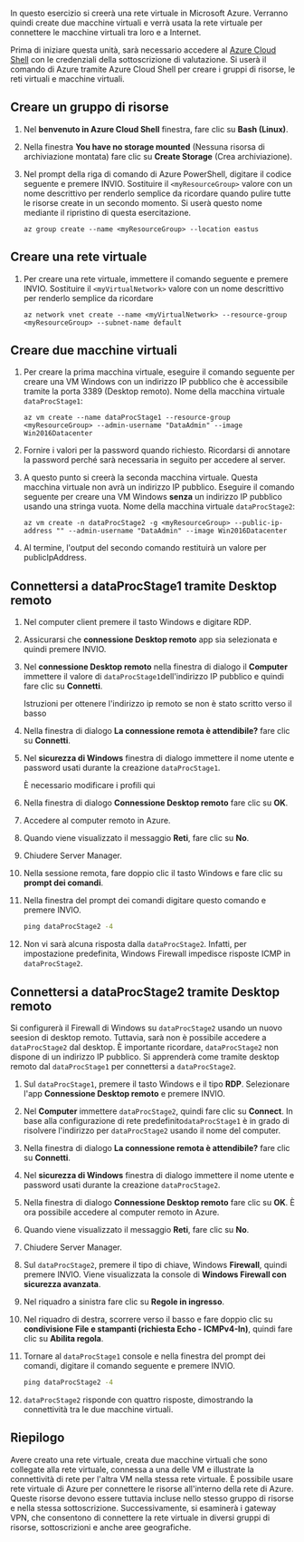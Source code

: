 In questo esercizio si creerà una rete virtuale in Microsoft Azure. Verranno quindi create due macchine virtuali e verrà usata la rete virtuale per connettere le macchine virtuali tra loro e a Internet.

Prima di iniziare questa unità, sarà necessario accedere al [Azure Cloud Shell](https://shell.azure.com) con le credenziali della sottoscrizione di valutazione. Si userà il comando di Azure tramite Azure Cloud Shell per creare i gruppi di risorse, le reti virtuali e macchine virtuali.

## <a name="create-a-resource-group"></a>Creare un gruppo di risorse

1. Nel **benvenuto in Azure Cloud Shell** finestra, fare clic su **Bash (Linux)**.

1. Nella finestra **You have no storage mounted** (Nessuna risorsa di archiviazione montata) fare clic su **Create Storage** (Crea archiviazione).

1. Nel prompt della riga di comando di Azure PowerShell, digitare il codice seguente e premere INVIO. Sostituire il `<myResourceGroup>` valore con un nome descrittivo per renderlo semplice da ricordare quando pulire tutte le risorse create in un secondo momento. Si userà questo nome mediante il ripristino di questa esercitazione.

    ```azurecli
    az group create --name <myResourceGroup> --location eastus
    ```

## <a name="create-a-virtual-network"></a>Creare una rete virtuale

1. Per creare una rete virtuale, immettere il comando seguente e premere INVIO. Sostituire il `<myVirtualNetwork>` valore con un nome descrittivo per renderlo semplice da ricordare

    ```azurecli
    az network vnet create --name <myVirtualNetwork> --resource-group <myResourceGroup> --subnet-name default
    ```

## <a name="create-two-virtual-machines"></a>Creare due macchine virtuali

1. Per creare la prima macchina virtuale, eseguire il comando seguente per creare una VM Windows con un indirizzo IP pubblico che è accessibile tramite la porta 3389 (Desktop remoto). Nome della macchina virtuale `dataProcStage1`:

    ```azurecli
    az vm create --name dataProcStage1 --resource-group <myResourceGroup> --admin-username "DataAdmin" --image Win2016Datacenter
    ```

1. Fornire i valori per la password quando richiesto. Ricordarsi di annotare la password perché sarà necessaria in seguito per accedere al server.

1. A questo punto si creerà la seconda macchina virtuale. Questa macchina virtuale non avrà un indirizzo IP pubblico. Eseguire il comando seguente per creare una VM Windows **senza** un indirizzo IP pubblico usando una stringa vuota. Nome della macchina virtuale `dataProcStage2`:

    ```azurecli
    az vm create -n dataProcStage2 -g <myResourceGroup> --public-ip-address "" --admin-username "DataAdmin" --image Win2016Datacenter
    ```

1. Al termine, l'output del secondo comando restituirà un valore per publicIpAddress.  

## <a name="connect-to-dataprocstage1-using-remote-desktop"></a>Connettersi a dataProcStage1 tramite Desktop remoto

1. Nel computer client premere il tasto Windows e digitare RDP.

1. Assicurarsi che **connessione Desktop remoto** app sia selezionata e quindi premere INVIO.

1. Nel **connessione Desktop remoto** nella finestra di dialogo il **Computer** immettere il valore di `dataProcStage1`dell'indirizzo IP pubblico e quindi fare clic su **Connetti**.
    
    Istruzioni per ottenere l'indirizzo ip remoto se non è stato scritto verso il basso

1. Nella finestra di dialogo **La connessione remota è attendibile?** fare clic su **Connetti**.

1. Nel **sicurezza di Windows** finestra di dialogo immettere il nome utente e password usati durante la creazione `dataProcStage1`. 

    È necessario modificare i profili qui

1. Nella finestra di dialogo **Connessione Desktop remoto** fare clic su **OK**.

1. Accedere al computer remoto in Azure.

1. Quando viene visualizzato il messaggio **Reti**, fare clic su **No**.

1. Chiudere Server Manager.

1. Nella sessione remota, fare doppio clic il tasto Windows e fare clic su **prompt dei comandi**.

1. Nella finestra del prompt dei comandi digitare questo comando e premere INVIO.

    ```cmd
    ping dataProcStage2 -4
    ```

1. Non vi sarà alcuna risposta dalla `dataProcStage2`. Infatti, per impostazione predefinita, Windows Firewall impedisce risposte ICMP in `dataProcStage2`.

## <a name="connect-to-dataprocstage2-using-remote-desktop"></a>Connettersi a dataProcStage2 tramite Desktop remoto

Si configurerà il Firewall di Windows su `dataProcStage2` usando un nuovo seesion di desktop remoto. Tuttavia, sarà non è possibile accedere a `dataProcStage2` dal desktop. È importante ricordare, `dataProcStage2` non dispone di un indirizzo IP pubblico. Si apprenderà come tramite desktop remoto dal `dataProcStage1` per connettersi a `dataProcStage2`.

1. Sul `dataProcStage1`, premere il tasto Windows e il tipo **RDP**. Selezionare l'app **Connessione Desktop remoto** e premere INVIO.

1. Nel **Computer** immettere `dataProcStage2`, quindi fare clic su **Connect**. In base alla configurazione di rete predefinito`dataProcStage1` è in grado di risolvere l'indirizzo per `dataProcStage2` usando il nome del computer.

1. Nella finestra di dialogo **La connessione remota è attendibile?** fare clic su **Connetti**.

1. Nel **sicurezza di Windows** finestra di dialogo immettere il nome utente e password usati durante la creazione `dataProcStage2`.

1. Nella finestra di dialogo **Connessione Desktop remoto** fare clic su **OK**. È ora possibile accedere al computer remoto in Azure.

1. Quando viene visualizzato il messaggio **Reti**, fare clic su **No**.

1. Chiudere Server Manager.

1. Sul `dataProcStage2`, premere il tipo di chiave, Windows **Firewall**, quindi premere INVIO. Viene visualizzata la console di **Windows Firewall con sicurezza avanzata**.

1. Nel riquadro a sinistra fare clic su **Regole in ingresso**.

1. Nel riquadro di destra, scorrere verso il basso e fare doppio clic su **condivisione File e stampanti (richiesta Echo - ICMPv4-In)**, quindi fare clic su **Abilita regola**.

1. Tornare al `dataProcStage1` console e nella finestra del prompt dei comandi, digitare il comando seguente e premere INVIO.

    ```cmd
    ping dataProcStage2 -4
    ```

1. `dataProcStage2` risponde con quattro risposte, dimostrando la connettività tra le due macchine virtuali.

## <a name="summary"></a>Riepilogo

Avere creato una rete virtuale, creata due macchine virtuali che sono collegate alla rete virtuale, connessa a una delle VM e illustrate la connettività di rete per l'altra VM nella stessa rete virtuale. È possibile usare rete virtuale di Azure per connettere le risorse all'interno della rete di Azure. Queste risorse devono essere tuttavia incluse nello stesso gruppo di risorse e nella stessa sottoscrizione. Successivamente, si esaminerà i gateway VPN, che consentono di connettere la rete virtuale in diversi gruppi di risorse, sottoscrizioni e anche aree geografiche.
